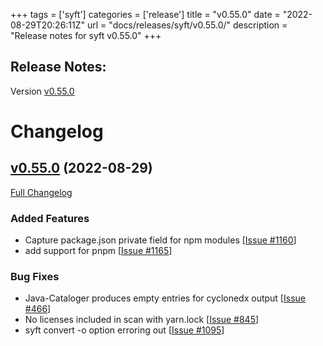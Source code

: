 +++
tags = ['syft']
categories = ['release']
title = "v0.55.0"
date = "2022-08-29T20:26:11Z"
url = "docs/releases/syft/v0.55.0/"
description = "Release notes for syft v0.55.0"
+++

## Release Notes:
Version [v0.55.0](https://github.com/anchore/syft/releases/tag/v0.55.0)

# Changelog

## [v0.55.0](https://github.com/anchore/syft/tree/a7966a4d9d8155be788af33fe5e5af2e40043f82) (2022-08-29)

[Full Changelog](https://github.com/anchore/syft/compare/v0.54.0...a7966a4d9d8155be788af33fe5e5af2e40043f82)

### Added Features

- Capture package.json private field for npm modules [[Issue #1160](https://github.com/anchore/syft/issues/1160)]
- add support for pnpm [[Issue #1165](https://github.com/anchore/syft/issues/1165)]

### Bug Fixes

- Java-Cataloger produces empty entries for cyclonedx output [[Issue #466](https://github.com/anchore/syft/issues/466)]
- No licenses included in scan with yarn.lock [[Issue #845](https://github.com/anchore/syft/issues/845)]
- syft convert -o option erroring out  [[Issue #1095](https://github.com/anchore/syft/issues/1095)]
